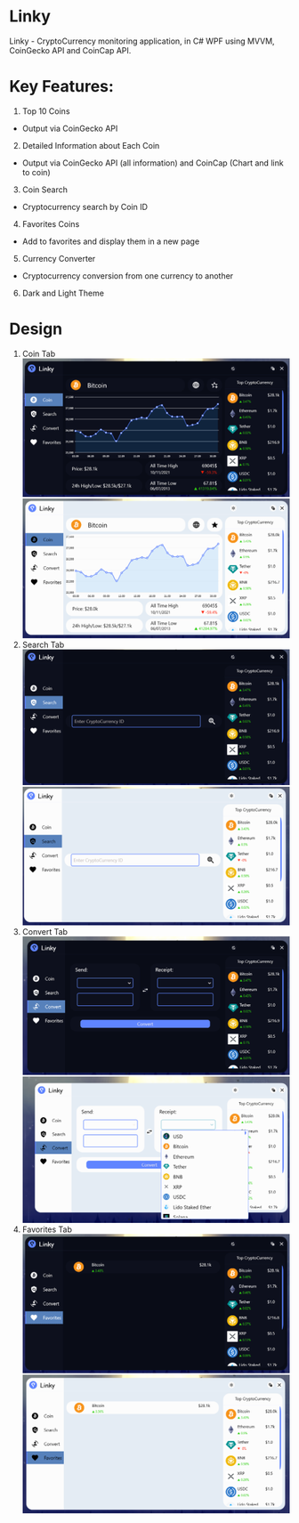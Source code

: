 # Linky
Linky - CryptoCurrency monitoring application, in C# WPF using MVVM, CoinGecko API and CoinCap API.
# Key Features:
1. Top 10 Coins
- Output via CoinGecko API
2. Detailed Information about Each Coin
- Output via CoinGecko API (all information) and CoinCap (Chart and link to coin)
3. Coin Search
- Cryptocurrency search by Coin ID
4. Favorites Coins
- Add to favorites and display them in a new page
5. Currency Converter
- Cryptocurrency conversion from one currency to another
6. Dark and Light Theme
# Design
1. Coin Tab
![Coin Tab](https://github.com/l-BlackBird-l/Linky/blob/main/Github%20Images/DarkCoinTab.png)
![Coin Tab](https://github.com/l-BlackBird-l/Linky/blob/main/Github%20Images/LightCoinTab.png)
2. Search Tab
![Search Tab](https://github.com/l-BlackBird-l/Linky/blob/main/Github%20Images/DarkSearchTab.png)
![Search Tab](https://github.com/l-BlackBird-l/Linky/blob/main/Github%20Images/LightSearchTab.png)
4. Convert Tab
![Convert Tab](https://github.com/l-BlackBird-l/Linky/blob/main/Github%20Images/DarkConvertTab.png)
![Convert Tab](https://github.com/l-BlackBird-l/Linky/blob/main/Github%20Images/LightConvertTab.png)
5. Favorites Tab
![Favorites Tab](https://github.com/l-BlackBird-l/Linky/blob/main/Github%20Images/DarkFavoritesTab.png)
![Favorites Tab](https://github.com/l-BlackBird-l/Linky/blob/main/Github%20Images/LightFavoritesTab.png)
